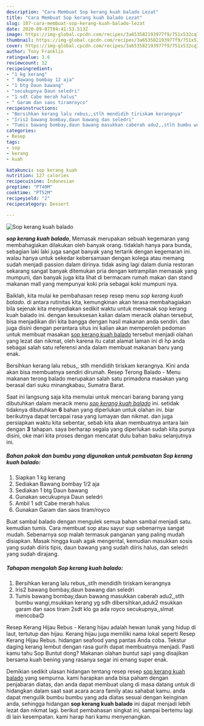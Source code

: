 ```yaml
---
description: "Cara Membuat Sop kerang kuah balado Lezat"
title: "Cara Membuat Sop kerang kuah balado Lezat"
slug: 107-cara-membuat-sop-kerang-kuah-balado-lezat
date: 2020-09-07T04:41:53.513Z
image: https://img-global.cpcdn.com/recipes/3a653582193977f9/751x532cq70/sop-kerang-kuah-balado-foto-resep-utama.jpg
thumbnail: https://img-global.cpcdn.com/recipes/3a653582193977f9/751x532cq70/sop-kerang-kuah-balado-foto-resep-utama.jpg
cover: https://img-global.cpcdn.com/recipes/3a653582193977f9/751x532cq70/sop-kerang-kuah-balado-foto-resep-utama.jpg
author: Tony Franklin
ratingvalue: 3.6
reviewcount: 12
recipeingredient:
- "1 kg kerang"
- " Bawang bombay 12 aja"
- "1 btg Daun bawang"
- "secukupnya Daun seledri"
- "1 sdt Cabe merah halus"
- " Garam dan saos tiramroyco"
recipeinstructions:
- "Bersihkan kerang lalu rebus,,stlh mendidih tiriskam kerangnya"
- "Iris2 bawang bombay,daun bawang dan seledri"
- "Tumis bawang bombay,daun bawang masukkan caberah adu2,,stlh bumbu wangi,msukkan kerang yg sdh dibersihkan,aduk2 msukkan garam dan saos tiram 2sdt klo ga ada royco secukupnya,,slmat mencoba😊"
categories:
- Resep
tags:
- sop
- kerang
- kuah

katakunci: sop kerang kuah 
nutrition: 127 calories
recipecuisine: Indonesian
preptime: "PT40M"
cooktime: "PT52M"
recipeyield: "2"
recipecategory: Dessert

---
```



![Sop kerang kuah balado](https://img-global.cpcdn.com/recipes/3a653582193977f9/751x532cq70/sop-kerang-kuah-balado-foto-resep-utama.jpg)

<b><i>sop kerang kuah balado</i></b>, Memasak merupakan sebuah kegemaran yang membahagiakan dilakukan oleh banyak orang. tidaklah hanya para bunda, sebagian laki laki juga sangat banyak yang tertarik dengan kegemaran ini. walau hanya untuk sekedar kebersamaan dengan kolega atau memang sudah menjadi passion dalam dirinya. tidak asing lagi dalam dunia restoran sekarang sangat banyak ditemukan pria dengan ketrampilan memasak yang mumpuni, dan banyak juga kita lihat di bermacam rumah makan dan stand makanan mall yang mempunyai koki pria sebagai koki mumpuni nya.

Baiklah, kita mulai ke pembahasan resep resep menu <i>sop kerang kuah balado</i>. di antara rutinitas kita, kemungkinan akan terasa membahagiakan bila sejenak kita menyediakan sedikit waktu untuk memasak sop kerang kuah balado ini. dengan kesuksesan kalian dalam meracik olahan tersebut, bisa menjadikan diri kita bangga dengan hasil makanan anda sendiri. dan juga disini dengan perantara situs ini kalian akan memperoleh pedoman untuk membuat masakan <u>sop kerang kuah balado</u> tersebut menjadi olahan yang lezat dan nikmat, oleh karena itu catat alamat laman ini di hp anda sebagai salah satu referensi anda dalam membuat makanan baru yang enak.

Bersihkan kerang lalu rebus,, stlh mendidih tiriskam kerangnya. Kini anda akan bisa membuatnya sendiri dirumah. Resep Terong Balado - Menu makanan terong balado merupakan salah satu primadona masakan yang berasal dari suku minangkabau, Sumatra Barat.


Saat ini langsung saja kita memulai untuk mencari barang barang yang dibutuhkan dalam meracik menu <u><i>sop kerang kuah balado</i></u> ini. setidak tidaknya dibutuhkan <b>6</b> bahan yang diperlukan untuk olahan ini. biar berikutnya dapat tercapai rasa yang lumayan dan nikmat. dan juga persiapkan waktu kita sebentar, sebab kita akan membuatnya antara lain dengan <b>3</b> tahapan. saya berharap segala yang diperlukan sudah kita punya disini, oke mari kita proses dengan mencatat dulu bahan baku selanjutnya ini.

<!--inarticleads1-->

##### Bahan pokok dan bumbu yang digunakan untuk pembuatan Sop kerang kuah balado:

1. Siapkan 1 kg kerang
1. Sediakan  Bawang bombay 1/2 aja
1. Sediakan 1 btg Daun bawang
1. Gunakan secukupnya Daun seledri
1. Ambil 1 sdt Cabe merah halus
1. Gunakan  Garam dan saos tiram/royco


Buat sambal balado dengan mengulek semua bahan sambal menjadi satu. kemudian tumis. Cara membuat sop atau sayur sup sebenarnya sangat mudah. Sebenarnya sop malah termasuk panganan yang paling mudah disiapkan. Masak hingga kuah agak mengental, kemudian masukkan sosis yang sudah diiris tipis, daun bawang yang sudah diiris halus, dan seledri yang sudah dirajang. 

<!--inarticleads2-->

##### Tahapan mengolah Sop kerang kuah balado:

1. Bersihkan kerang lalu rebus,,stlh mendidih tiriskam kerangnya
1. Iris2 bawang bombay,daun bawang dan seledri
1. Tumis bawang bombay,daun bawang masukkan caberah adu2,,stlh bumbu wangi,msukkan kerang yg sdh dibersihkan,aduk2 msukkan garam dan saos tiram 2sdt klo ga ada royco secukupnya,,slmat mencoba😊


Resep Kerang Hijau Rebus - Kerang hijau adalah hewan lunak yang hidup di laut, tertutup dan hijau. Kerang hijau juga memiliki nama lokal seperti Resep Kerang Hijau Rebus. hidangan seafood yang pantas Anda coba. Tekstur daging kerang lembut dengan rasa gurih dapat membuatnya menjadi. Pasti kamu tahu Sop Buntut dong? Makanan olahan buntut sapi yang disajikan bersama kuah bening yang rasanya segar ini emang super enak. 

Demikian sedikit ulasan hidangan tentang resep resep <u>sop kerang kuah balado</u> yang sempurna. kami harapkan anda bisa paham dengan penjabaran diatas, dan anda dapat membuat ulang di masa datang untuk di hidangkan dalam saat saat acara acara family atau sahabat kamu. anda dapat mengulik bumbu bumbu yang ada diatas sesuai dengan keinginan anda, sehingga hidangan <b>sop kerang kuah balado</b> ini dapat menjadi lebih lezat dan nikmat lagi. berikut pembahasan singkat ini, sampai bertemu lagi di lain kesempatan. kami harap hari kamu menyenangkan.
